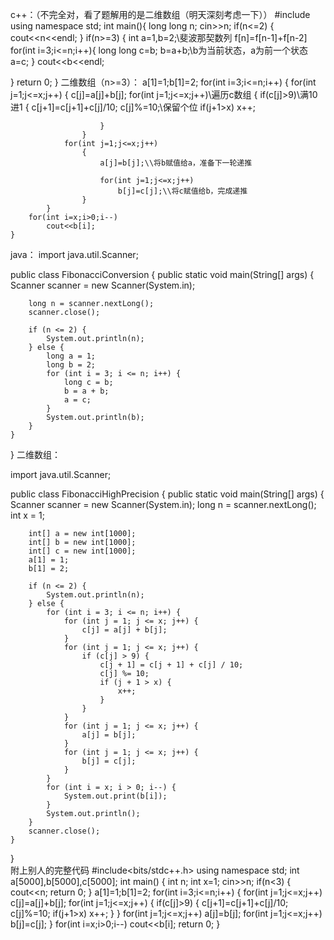 c++：（不完全对，看了题解用的是二维数组（明天深刻考虑一下））
#include<iostream>
using namespace std;
int main(){
long long n;
cin>>n;
if(n<=2)
{
cout<<n<<endl;
}
if(n>=3)
{
int a=1,b=2;\\斐波那契数列 f[n]=f[n-1]+f[n-2]
for(int i=3;i<=n;i++){
long long c=b;
b=a+b;\\b为当前状态，a为前一个状态
a=c;
}
cout<<b<<endl;

}
return 0;
}
二维数组（n>=3）：
a[1]=1;b[1]=2;
for(int i=3;i<=n;i++)
    {
        for(int j=1;j<=x;j++)
            {
                c[j]=a[j]+b[j];
                for(int j=1;j<=x;j++)\\遍历c数组
                    {
                        if(c[j]>9)\\满10进1
                        {
                            c[j+1]=c[j+1]+c[j]/10;
                            c[j]%=10;\\保留个位
                            if(j+1>x)
                                x++;
                            
                        }
                    }
                for(int j=1;j<=x;j++)
                    {
                        a[j]=b[j];\\将b赋值给a，准备下一轮递推
              
                        for(int j=1;j<=x;j++)
                            b[j]=c[j];\\将c赋值给b，完成递推
                    }
            }
        for(int i=x;i>0;i--)
            cout<<b[i];
    }

java：
import java.util.Scanner;

public class FibonacciConversion {
    public static void main(String[] args) {
        Scanner scanner = new Scanner(System.in);
       
        long n = scanner.nextLong();
        scanner.close();

        if (n <= 2) {
            System.out.println(n);
        } else {
            long a = 1;
            long b = 2;
            for (int i = 3; i <= n; i++) {
                long c = b;
                b = a + b;
                a = c;
            }
            System.out.println(b);
        }
    }
} 
二维数组：

import java.util.Scanner;

public class FibonacciHighPrecision {
    public static void main(String[] args) {
        Scanner scanner = new Scanner(System.in);
        long n = scanner.nextLong();
        int x = 1;
        
        int[] a = new int[1000];
        int[] b = new int[1000];
        int[] c = new int[1000];
        a[1] = 1;
        b[1] = 2;

        if (n <= 2) {
            System.out.println(n);
        } else {
            for (int i = 3; i <= n; i++) {
                for (int j = 1; j <= x; j++) {
                    c[j] = a[j] + b[j];
                }
                for (int j = 1; j <= x; j++) {
                    if (c[j] > 9) {
                        c[j + 1] = c[j + 1] + c[j] / 10;
                        c[j] %= 10;
                        if (j + 1 > x) {
                            x++;
                        }
                    }
                }
                for (int j = 1; j <= x; j++) {
                    a[j] = b[j];
                }
                for (int j = 1; j <= x; j++) {
                    b[j] = c[j];
                }
            }
            for (int i = x; i > 0; i--) {
                System.out.print(b[i]);
            }
            System.out.println();
        }
        scanner.close();
    }
}    
附上别人的完整代码
#include<bits/stdc++.h>
using namespace std;
int a[5000],b[5000],c[5000];
int main()
{
    int n;
    int x=1;
 	cin>>n;
    if(n<3)
    {
        cout<<n;
        return 0;
    }
    a[1]=1;b[1]=2;
 	for(int i=3;i<=n;i++)
    {
        for(int j=1;j<=x;j++)
            c[j]=a[j]+b[j];
        for(int j=1;j<=x;j++)
        {
            if(c[j]>9)
            {
                c[j+1]=c[j+1]+c[j]/10;
                c[j]%=10;
                if(j+1>x)
                    x++;
            }
        }
        for(int j=1;j<=x;j++)
            a[j]=b[j];
        for(int j=1;j<=x;j++)
            b[j]=c[j];
    }
 	for(int i=x;i>0;i--)
        cout<<b[i];
    return 0;
}

